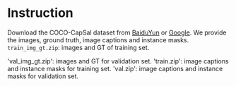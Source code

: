 # Instruction
Download the COCO-CapSal dataset from [BaiduYun](https://pan.baidu.com/s/1iU8A-RII7rvOG9KHz5Dysg) or [Google](). 
We provide the images, ground truth, image captions and instance masks.
  `train_img_gt.zip`: images and GT of training set.
  
   'val_img_gt.zip': images and GT for validation set.
   'train.zip': image captions and instance masks for training set.
   'val.zip': image captions and instance masks for validation set.
